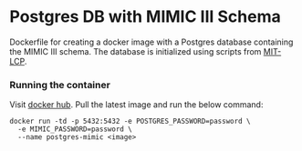 # Postgres DB with MIMIC III Schema

Dockerfile for creating a docker image with a Postgres database containing the MIMIC III schema. The database is initialized using scripts from [MIT-LCP](https://github.com/MIT-LCP/mimic-code/tree/master/buildmimic/postgres). 

### Running the container

Visit [docker hub](https://cloud.docker.com/repository/docker/tkolleh/mimic-iii/). Pull the latest image and run the below command:

```
docker run -td -p 5432:5432 -e POSTGRES_PASSWORD=password \
  -e MIMIC_PASSWORD=password \
  --name postgres-mimic <image>
```


